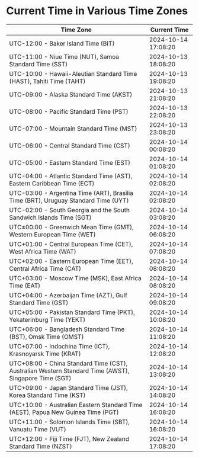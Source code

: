 # Current Time in Various Time Zones

| Time Zone | Current Time |
|-----------|--------------|
| UTC-12:00 - Baker Island Time (BIT) | 2024-10-14 17:08:20 |
| UTC-11:00 - Niue Time (NUT), Samoa Standard Time (SST) | 2024-10-13 18:08:20 |
| UTC-10:00 - Hawaii-Aleutian Standard Time (HAST), Tahiti Time (TAHT) | 2024-10-13 19:08:20 |
| UTC-09:00 - Alaska Standard Time (AKST) | 2024-10-13 21:08:20 |
| UTC-08:00 - Pacific Standard Time (PST) | 2024-10-13 22:08:20 |
| UTC-07:00 - Mountain Standard Time (MST) | 2024-10-13 23:08:20 |
| UTC-06:00 - Central Standard Time (CST) | 2024-10-14 00:08:20 |
| UTC-05:00 - Eastern Standard Time (EST) | 2024-10-14 01:08:20 |
| UTC-04:00 - Atlantic Standard Time (AST), Eastern Caribbean Time (ECT) | 2024-10-14 02:08:20 |
| UTC-03:00 - Argentina Time (ART), Brasília Time (BRT), Uruguay Standard Time (UYT) | 2024-10-14 02:08:20 |
| UTC-02:00 - South Georgia and the South Sandwich Islands Time (SGT) | 2024-10-14 03:08:20 |
| UTC±00:00 - Greenwich Mean Time (GMT), Western European Time (WET) | 2024-10-14 06:08:20 |
| UTC+01:00 - Central European Time (CET), West Africa Time (WAT) | 2024-10-14 07:08:20 |
| UTC+02:00 - Eastern European Time (EET), Central Africa Time (CAT) | 2024-10-14 08:08:20 |
| UTC+03:00 - Moscow Time (MSK), East Africa Time (EAT) | 2024-10-14 08:08:20 |
| UTC+04:00 - Azerbaijan Time (AZT), Gulf Standard Time (GST) | 2024-10-14 09:08:20 |
| UTC+05:00 - Pakistan Standard Time (PKT), Yekaterinburg Time (YEKT) | 2024-10-14 10:08:20 |
| UTC+06:00 - Bangladesh Standard Time (BST), Omsk Time (OMST) | 2024-10-14 11:08:20 |
| UTC+07:00 - Indochina Time (ICT), Krasnoyarsk Time (KRAT) | 2024-10-14 12:08:20 |
| UTC+08:00 - China Standard Time (CST), Australian Western Standard Time (AWST), Singapore Time (SGT) | 2024-10-14 13:08:20 |
| UTC+09:00 - Japan Standard Time (JST), Korea Standard Time (KST) | 2024-10-14 14:08:20 |
| UTC+10:00 - Australian Eastern Standard Time (AEST), Papua New Guinea Time (PGT) | 2024-10-14 16:08:20 |
| UTC+11:00 - Solomon Islands Time (SBT), Vanuatu Time (VUT) | 2024-10-14 16:08:20 |
| UTC+12:00 - Fiji Time (FJT), New Zealand Standard Time (NZST) | 2024-10-14 17:08:20 |
